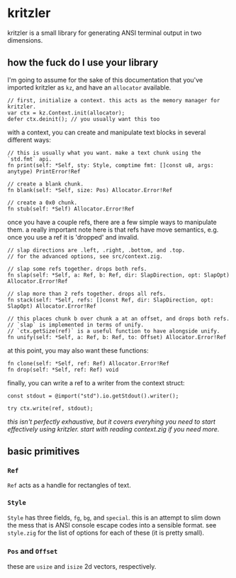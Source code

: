 # kritzler

kritzler is a small library for generating ANSI terminal output in two dimensions.

## how the fuck do I use your library

I'm going to assume for the sake of this documentation that you've imported
kritzler as `kz`, and have an `allocator` available.

```zig
// first, initialize a context. this acts as the memory manager for kritzler.
var ctx = kz.Context.init(allocator);
defer ctx.deinit(); // you usually want this too
```

with a context, you can create and manipulate text blocks in several different
ways:

```zig
// this is usually what you want. make a text chunk using the `std.fmt` api.
fn print(self: *Self, sty: Style, comptime fmt: []const u8, args: anytype) PrintError!Ref

// create a blank chunk.
fn blank(self: *Self, size: Pos) Allocator.Error!Ref

// create a 0x0 chunk.
fn stub(self: *Self) Allocator.Error!Ref
```

once you have a couple refs, there are a few simple ways to manipulate them. a
really important note here is that refs have move semantics, e.g. once you use
a ref it is 'dropped' and invalid.

```zig
// slap directions are .left, .right, .bottom, and .top.
// for the advanced options, see src/context.zig.

// slap some refs together. drops both refs.
fn slap(self: *Self, a: Ref, b: Ref, dir: SlapDirection, opt: SlapOpt) Allocator.Error!Ref

// slap more than 2 refs together. drops all refs.
fn stack(self: *Self, refs: []const Ref, dir: SlapDirection, opt: SlapOpt) Allocator.Error!Ref

// this places chunk b over chunk a at an offset, and drops both refs.
// `slap` is implemented in terms of unify.
// `ctx.getSize(ref)` is a useful function to have alongside unify.
fn unify(self: *Self, a: Ref, b: Ref, to: Offset) Allocator.Error!Ref
```

at this point, you may also want these functions:

```zig
fn clone(self: *Self, ref: Ref) Allocator.Error!Ref
fn drop(self: *Self, ref: Ref) void
```

finally, you can write a ref to a writer from the context struct:

```zig
const stdout = @import("std").io.getStdout().writer();

try ctx.write(ref, stdout);
```

*this isn't perfectly exhaustive, but it covers everyhing you need to start
effectively using kritzler. start with reading context.zig if you need more.*

## basic primitives

### `Ref`

`Ref` acts as a handle for rectangles of text.

### `Style`

`Style` has three fields, `fg`, `bg`, and `special`. this is an attempt to slim
down the mess that is ANSI console escape codes into a sensible format. see
`style.zig` for the list of options for each of these (it is pretty small).

### `Pos` and `Offset`

these are `usize` and `isize` 2d vectors, respectively.
